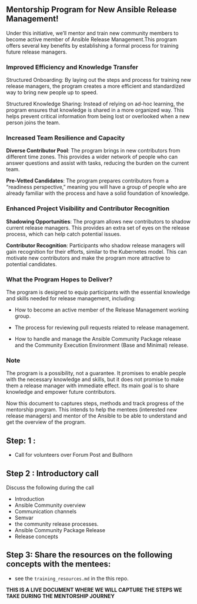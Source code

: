 ## Mentorship Program for New Ansible Release Management!

Under this initiative, we’ll mentor and train new community members to become active member of Ansible Release Management.This program offers several key benefits by establishing a formal process for training future release managers.

### Improved Efficiency and Knowledge Transfer

Structured Onboarding: By laying out the steps and process for training new release managers, the program creates a more efficient and standardized way to bring new people up to speed.

Structured Knowledge Sharing: Instead of relying on ad-hoc learning, the program ensures that knowledge is shared in a more organized way. This helps prevent critical information from being lost or overlooked when a new person joins the team.

### Increased Team Resilience and Capacity

**Diverse Contributor Pool**: The program brings in new contributors from different time zones. This provides a wider network of people who can answer questions and assist with tasks, reducing the burden on the current team.

**Pre-Vetted Candidates**: The program prepares contributors from a “readiness perspective,” meaning you will have a group of people who are already familiar with the process and have a solid foundation of knowledge.

### Enhanced Project Visibility and Contributor Recognition

**Shadowing Opportunities**: The program allows new contributors to shadow current release managers. This provides an extra set of eyes on the release process, which can help catch potential issues.

**Contributor Recognition**: Participants who shadow release managers will gain recognition for their efforts, similar to the Kubernetes model. This can motivate new contributors and make the program more attractive to potential candidates.

### What the Program Hopes to Deliver?

The program is designed to equip participants with the essential knowledge and skills needed for release management, including:

- How to become an active member of the Release Management working group.

- The process for reviewing pull requests related to release management.

- How to handle and manage the Ansible Community Package release and the Community Execution Environment (Base and Minimal) release.

###  Note

The program is a possibility, not a guarantee. It promises to enable people with the necessary knowledge and skills, but it does not promise to make them a release manager with immediate effect. Its main goal is to share knowledge and empower future contributors.



Now this document to captures steps, methods and track progress of the mentorship program. This intends to help the mentees (interested new release managers) and mentor of the Ansible  to be able to understand and get the overview of the program.


## Step: 1 :

- Call for volunteers over Forum Post and Bullhorn


## Step 2 : Introductory call

Discuss the following during the call

- Introduction
- Ansible Community overview
- Communication channels
- Semvar
- the community release processes.
- Ansible Community Package Release
- Release concepts


## Step 3: Share the resources on the following concepts with the mentees:

- see the `training_resources.md` in the this repo.


**THIS IS A LIVE DOCUMENT WHERE WE WILL CAPTURE THE STEPS WE TAKE DURING THE MENTORSHIP JOURNEY**
